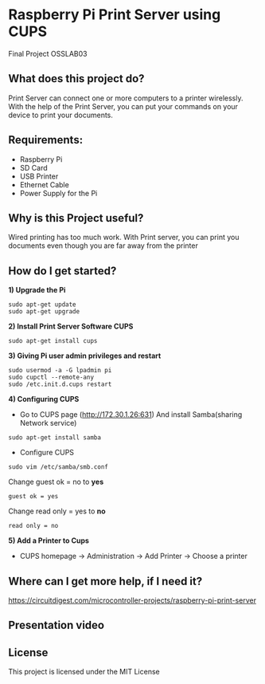 # Raspberry Pi Print Server using CUPS
Final Project OSSLAB03

## What does this project do?

Print Server can connect one or more computers to a printer wirelessly. 
With the help of the Print Server, you can put your commands on your device to print your documents.

## Requirements:

* Raspberry Pi
* SD Card
* USB Printer
* Ethernet Cable
* Power Supply for the Pi

## Why is this Project useful?

Wired printing has too much work. With Print server, you can print you documents even though 
you are far away from the printer

## How do I get started?


**1) Upgrade the Pi**
```
sudo apt-get update
sudo apt-get upgrade
```

**2) Install Print Server Software CUPS**
```
sudo apt-get install cups
```

**3) Giving Pi user admin privileges and restart**
```
sudo usermod -a -G lpadmin pi
sudo cupctl --remote-any
sudo /etc.init.d.cups restart
```

**4) Configuring CUPS**

* Go to CUPS page (http://172.30.1.26:631)
And install Samba(sharing Network service) 
```
sudo apt-get install samba
```
* Configure CUPS
```
sudo vim /etc/samba/smb.conf
```
Change guest ok = no to **yes**
```
guest ok = yes
```
Change read only = yes to **no**
```
read only = no
```


**5) Add a Printer to Cups**

* CUPS homepage -> Administration -> Add Printer -> Choose a printer



## Where can I get more help, if I need it?
https://circuitdigest.com/microcontroller-projects/raspberry-pi-print-server

## Presentation video

## License
 
This project is licensed under the MIT License 


